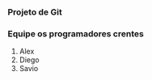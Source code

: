 ### Projeto de Git

<div>
    <h3>Equipe os programadores crentes</h3>
    <ol>
    <li>Alex</li>
    <li>Diego</li>
    <li>Savio</li>
    </ol>
</div>


